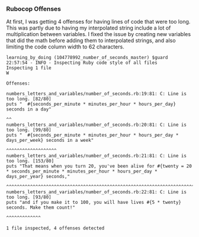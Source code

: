<h3>Rubocop Offenses</h3>

At first, I was getting 4 offenses for having lines of code that were too long.
This was partly due to having my interpolated string include a lot of multiplication
between variables. I fixed the issue by creating new variables that did the math
before adding them to interpolated strings, and also limiting the code column width
to 62 characters.

```
learning_by_doing (104778992_number_of_seconds_master) $guard
22:57:54 - INFO - Inspecting Ruby code style of all files
Inspecting 1 file
W

Offenses:

numbers_letters_and_variables/number_of_seconds.rb:19:81: C: Line is too long. [82/80]
puts "  #{seconds_per_minute * minutes_per_hour * hours_per_day} seconds in a day"
                                                                                ^^
numbers_letters_and_variables/number_of_seconds.rb:20:81: C: Line is too long. [99/80]
puts "  #{seconds_per_minute * minutes_per_hour * hours_per_day * days_per_week} seconds in a week"
                                                                                ^^^^^^^^^^^^^^^^^^^
numbers_letters_and_variables/number_of_seconds.rb:21:81: C: Line is too long. [153/80]
puts "That means when you turn 20, you've been alive for #{twenty = 20 * seconds_per_minute * minutes_per_hour * hours_per_day * days_per_year} seconds,"
                                                                                ^^^^^^^^^^^^^^^^^^^^^^^^^^^^^^^^^^^^^^^^^^^^^^^^^^^^^^^^^^^^^^^^^^^^^^^^^
numbers_letters_and_variables/number_of_seconds.rb:22:81: C: Line is too long. [93/80]
puts "and if you make it to 100, you will have lives #{5 * twenty} seconds. Make them count!"
                                                                                ^^^^^^^^^^^^^

1 file inspected, 4 offenses detected
```

